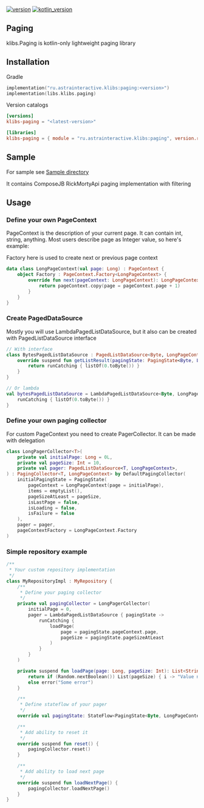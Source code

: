 [![version](https://img.shields.io/maven-central/v/ru.astrainteractive.klibs/paging?style=flat-square)](https://github.com/makeevrserg/klibs.paging)
[![kotlin_version](https://img.shields.io/badge/kotlin-1.9.0-blueviolet?style=flat-square)](https://github.com/makeevrserg/klibs.paging)

## Paging

klibs.Paging is kotlin-only lightweight paging library

## Installation

Gradle

```kotlin
implementation("ru.astrainteractive.klibs:paging:<version>")
implementation(libs.klibs.paging)
```

Version catalogs

```toml
[versions]
klibs-paging = "<latest-version>"

[libraries]
klibs-paging = { module = "ru.astrainteractive.klibs:paging", version.ref = "klibs-paging" }
```

## Sample

For sample see [Sample directory](./sample)

It contains ComposeJB RickMortyApi paging implementation with filtering

## Usage

### Define your own PageContext

PageContext is the description of your current page. It can contain int, string, anything.
Most users describe page as Integer value, so here's example:

Factory here is used to create next or previous page context

```kotlin
data class LongPageContext(val page: Long) : PageContext {
    object Factory : PageContext.Factory<LongPageContext> {
        override fun next(pageContext: LongPageContext): LongPageContext {
            return pageContext.copy(page = pageContext.page + 1)
        }
    }
}
```

### Create PagedDataSource

Mostly you will use LambdaPagedListDataSource, but it also can be created with PagedListDataSource interface

```kotlin
// With interface
class BytesPagedListDataSource : PagedListDataSource<Byte, LongPageContext> {
    override suspend fun getListResult(pagingState: PagingState<Byte, LongPageContext>): Result<List<Byte>> {
        return runCatching { listOf(0.toByte()) }
    }
}

// Or lambda
val bytesPagedListDataSource = LambdaPagedListDataSource<Byte, LongPageContext> {
    runCatching { listOf(0.toByte()) }
}
```

### Define your own paging collector

For custom PageContext you need to create PagerCollector. It can be made with delegation

```kotlin
class LongPagerCollector<T>(
    private val initialPage: Long = 0L,
    private val pageSize: Int = 10,
    private val pager: PagedListDataSource<T, LongPageContext>,
) : PagingCollector<T, LongPageContext> by DefaultPagingCollector(
    initialPagingState = PagingState(
        pageContext = LongPageContext(page = initialPage),
        items = emptyList(),
        pageSizeAtLeast = pageSize,
        isLastPage = false,
        isLoading = false,
        isFailure = false
    ),
    pager = pager,
    pageContextFactory = LongPageContext.Factory
)
```

### Simple repository example

```kotlin
/**
 * Your custom repository implementation
 */
class MyRepositoryImpl : MyRepository {
    /**
     * Define your paging collector
     */
    private val pagingCollector = LongPagerCollector(
        initialPage = 0,
        pager = LambdaPagedListDataSource { pagingState ->
            runCatching {
                loadPage(
                    page = pagingState.pageContext.page,
                    pageSize = pagingState.pageSizeAtLeast
                )
            }
        }
    )

    private suspend fun loadPage(page: Long, pageSize: Int): List<String> {
        return if (Random.nextBoolean()) List(pageSize) { i -> "Value number ${pageSize * page} + $i" }
        else error("Some error")
    }

    /**
     * Define stateflow of your pager
     */
    override val pagingState: StateFlow<PagingState<Byte, LongPageContext>> = pagingCollector.state

    /**
     * Add ability to reset it
     */
    override suspend fun reset() {
        pagingCollector.reset()
    }

    /**
     * Add ability to load next page
     */
    override suspend fun loadNextPage() {
        pagingCollector.loadNextPage()
    }
}
```

